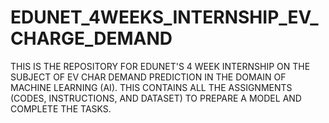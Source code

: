 # EDUNET_4WEEKS_INTERNSHIP_EV_CHARGE_DEMAND
THIS IS THE REPOSITORY FOR EDUNET'S 4 WEEK INTERNSHIP ON THE SUBJECT OF EV CHAR DEMAND PREDICTION IN THE DOMAIN OF MACHINE LEARNING (AI). THIS CONTAINS ALL THE ASSIGNMENTS (CODES, INSTRUCTIONS, AND DATASET) TO PREPARE A MODEL AND COMPLETE THE TASKS.
